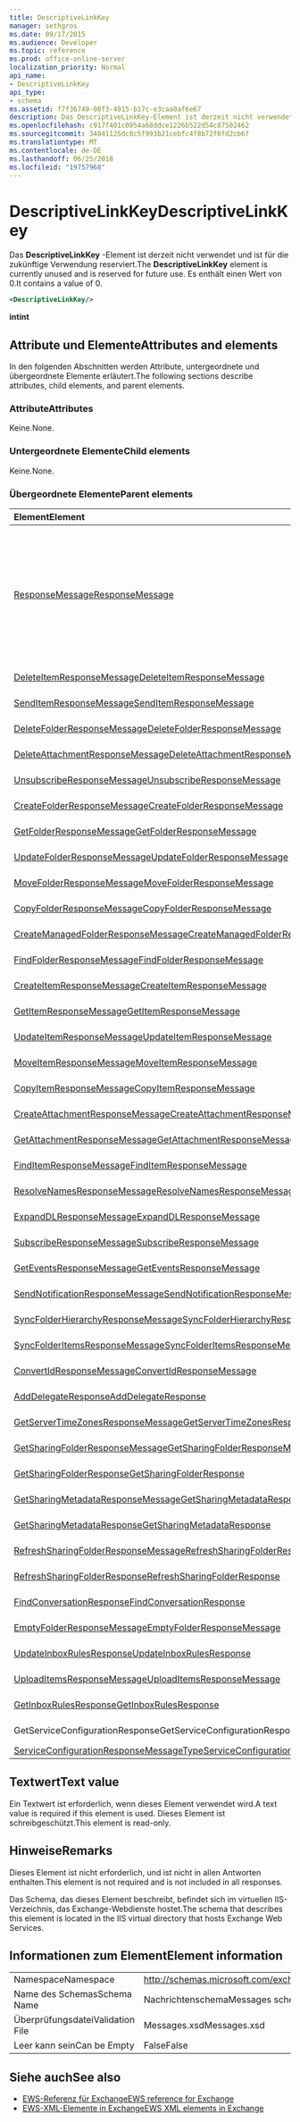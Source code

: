 ```yaml
---
title: DescriptiveLinkKey
manager: sethgros
ms.date: 09/17/2015
ms.audience: Developer
ms.topic: reference
ms.prod: office-online-server
localization_priority: Normal
api_name:
- DescriptiveLinkKey
api_type:
- schema
ms.assetid: f7f36749-00f3-4915-b17c-e3caa0af6e67
description: Das DescriptiveLinkKey-Element ist derzeit nicht verwendet und ist für die zukünftige Verwendung reserviert. Es enthält einen Wert von 0.
ms.openlocfilehash: c917f401c0954a68ddce1226b522d54c87502462
ms.sourcegitcommit: 34041125dc8c5f993b21cebfc4f8b72f0fd2cb6f
ms.translationtype: MT
ms.contentlocale: de-DE
ms.lasthandoff: 06/25/2018
ms.locfileid: "19757968"
---
```

# <a name="descriptivelinkkey"></a><span data-ttu-id="b931c-104">DescriptiveLinkKey</span><span class="sxs-lookup"><span data-stu-id="b931c-104">DescriptiveLinkKey</span></span>

<span data-ttu-id="b931c-105">Das **DescriptiveLinkKey** -Element ist derzeit nicht verwendet und ist für die zukünftige Verwendung reserviert.</span><span class="sxs-lookup"><span data-stu-id="b931c-105">The **DescriptiveLinkKey** element is currently unused and is reserved for future use.</span></span> <span data-ttu-id="b931c-106">Es enthält einen Wert von 0.</span><span class="sxs-lookup"><span data-stu-id="b931c-106">It contains a value of 0.</span></span> 
  
```XML
<DescriptiveLinkKey/>
```

 <span data-ttu-id="b931c-107">**int**</span><span class="sxs-lookup"><span data-stu-id="b931c-107">**int**</span></span>
## <a name="attributes-and-elements"></a><span data-ttu-id="b931c-108">Attribute und Elemente</span><span class="sxs-lookup"><span data-stu-id="b931c-108">Attributes and elements</span></span>

<span data-ttu-id="b931c-109">In den folgenden Abschnitten werden Attribute, untergeordnete und übergeordnete Elemente erläutert.</span><span class="sxs-lookup"><span data-stu-id="b931c-109">The following sections describe attributes, child elements, and parent elements.</span></span>
  
### <a name="attributes"></a><span data-ttu-id="b931c-110">Attribute</span><span class="sxs-lookup"><span data-stu-id="b931c-110">Attributes</span></span>

<span data-ttu-id="b931c-111">Keine.</span><span class="sxs-lookup"><span data-stu-id="b931c-111">None.</span></span>
  
### <a name="child-elements"></a><span data-ttu-id="b931c-112">Untergeordnete Elemente</span><span class="sxs-lookup"><span data-stu-id="b931c-112">Child elements</span></span>

<span data-ttu-id="b931c-113">Keine.</span><span class="sxs-lookup"><span data-stu-id="b931c-113">None.</span></span>
  
### <a name="parent-elements"></a><span data-ttu-id="b931c-114">Übergeordnete Elemente</span><span class="sxs-lookup"><span data-stu-id="b931c-114">Parent elements</span></span>

|<span data-ttu-id="b931c-115">**Element**</span><span class="sxs-lookup"><span data-stu-id="b931c-115">**Element**</span></span>|<span data-ttu-id="b931c-116">**Beschreibung**</span><span class="sxs-lookup"><span data-stu-id="b931c-116">**Description**</span></span>|
|:-----|:-----|
|[<span data-ttu-id="b931c-117">ResponseMessage</span><span class="sxs-lookup"><span data-stu-id="b931c-117">ResponseMessage</span></span>](responsemessage.md) <br/> | <span data-ttu-id="b931c-118">Enthält beschreibende Informationen über den Antwortstatus.</span><span class="sxs-lookup"><span data-stu-id="b931c-118">Provides descriptive information about the response status.</span></span>  <br/><br/><span data-ttu-id="b931c-119">Im folgenden sind einige mögliche XPath-Ausdrücke auf dieses Element:</span><span class="sxs-lookup"><span data-stu-id="b931c-119">The following are some possible XPath expressions to this element:</span></span><br/><br/>  `/GetUserAvailabilityResponse/FreeBusyResponseArray/FreeBusyResponse/ResponseMessage` <br/><br/>`/GetUserAvailabilityResponse/SuggestionsResponse/ResponseMessage` <br/><br/>`/SetUserOofSettingsResponse/ResponseMessage` <br/><br/>`/GetUserOofSettingsResponse/ResponseMessage` <br/> |
|[<span data-ttu-id="b931c-120">DeleteItemResponseMessage</span><span class="sxs-lookup"><span data-stu-id="b931c-120">DeleteItemResponseMessage</span></span>](deleteitemresponsemessage.md) <br/> |<span data-ttu-id="b931c-121">Enthält den Status und das Ergebnis einer **DeleteItem** Anforderung.</span><span class="sxs-lookup"><span data-stu-id="b931c-121">Contains the status and result of a single **DeleteItem** request.</span></span>  <br/> |
|[<span data-ttu-id="b931c-122">SendItemResponseMessage</span><span class="sxs-lookup"><span data-stu-id="b931c-122">SendItemResponseMessage</span></span>](senditemresponsemessage.md) <br/> |<span data-ttu-id="b931c-123">Enthält den Status und das Ergebnis einer Anforderung **den SendItem** .</span><span class="sxs-lookup"><span data-stu-id="b931c-123">Contains the status and result of a single **SendItem** request.</span></span>  <br/> |
|[<span data-ttu-id="b931c-124">DeleteFolderResponseMessage</span><span class="sxs-lookup"><span data-stu-id="b931c-124">DeleteFolderResponseMessage</span></span>](deletefolderresponsemessage.md) <br/> |<span data-ttu-id="b931c-125">Enthält den Status und das Ergebnis einer einzelnen **DeleteFolder** -Anforderung.</span><span class="sxs-lookup"><span data-stu-id="b931c-125">Contains the status and result of a single **DeleteFolder** request.</span></span>  <br/> |
|[<span data-ttu-id="b931c-126">DeleteAttachmentResponseMessage</span><span class="sxs-lookup"><span data-stu-id="b931c-126">DeleteAttachmentResponseMessage</span></span>](deleteattachmentresponsemessage.md) <br/> |<span data-ttu-id="b931c-127">Enthält den Status und das Ergebnis einer **DeleteAttachment** Anforderung.</span><span class="sxs-lookup"><span data-stu-id="b931c-127">Contains the status and result of a single **DeleteAttachment** request.</span></span>  <br/> |
|[<span data-ttu-id="b931c-128">UnsubscribeResponseMessage</span><span class="sxs-lookup"><span data-stu-id="b931c-128">UnsubscribeResponseMessage</span></span>](unsubscriberesponsemessage.md) <br/> |<span data-ttu-id="b931c-129">Enthält den Status und das Ergebnis einer Anforderung **zum Abmelden** .</span><span class="sxs-lookup"><span data-stu-id="b931c-129">Contains the status and result of a single **Unsubscribe** request.</span></span>  <br/> |
|[<span data-ttu-id="b931c-130">CreateFolderResponseMessage</span><span class="sxs-lookup"><span data-stu-id="b931c-130">CreateFolderResponseMessage</span></span>](createfolderresponsemessage.md) <br/> |<span data-ttu-id="b931c-131">Enthält den Status und das Ergebnis einer einzelnen **CreateFolder** -Anforderung.</span><span class="sxs-lookup"><span data-stu-id="b931c-131">Contains the status and result of a single **CreateFolder** request.</span></span>  <br/> |
|[<span data-ttu-id="b931c-132">GetFolderResponseMessage</span><span class="sxs-lookup"><span data-stu-id="b931c-132">GetFolderResponseMessage</span></span>](getfolderresponsemessage.md) <br/> |<span data-ttu-id="b931c-133">Enthält den Status und das Ergebnis einer einzelnen **GetFolder** -Anforderung.</span><span class="sxs-lookup"><span data-stu-id="b931c-133">Contains the status and result of a single **GetFolder** request.</span></span>  <br/> |
|[<span data-ttu-id="b931c-134">UpdateFolderResponseMessage</span><span class="sxs-lookup"><span data-stu-id="b931c-134">UpdateFolderResponseMessage</span></span>](updatefolderresponsemessage.md) <br/> |<span data-ttu-id="b931c-135">Enthält den Status und das Ergebnis einer **UpdateFolder** Anforderung.</span><span class="sxs-lookup"><span data-stu-id="b931c-135">Contains the status and result of a single **UpdateFolder** request.</span></span>  <br/> |
|[<span data-ttu-id="b931c-136">MoveFolderResponseMessage</span><span class="sxs-lookup"><span data-stu-id="b931c-136">MoveFolderResponseMessage</span></span>](movefolderresponsemessage.md) <br/> |<span data-ttu-id="b931c-137">Enthält den Status und das Ergebnis einer einzelnen **MoveFolder** -Anforderung.</span><span class="sxs-lookup"><span data-stu-id="b931c-137">Contains the status and result of a single **MoveFolder** request.</span></span>  <br/> |
|[<span data-ttu-id="b931c-138">CopyFolderResponseMessage</span><span class="sxs-lookup"><span data-stu-id="b931c-138">CopyFolderResponseMessage</span></span>](copyfolderresponsemessage.md) <br/> |<span data-ttu-id="b931c-139">Enthält den Status und das Ergebnis einer einzelnen **CopyFolder** -Anforderung.</span><span class="sxs-lookup"><span data-stu-id="b931c-139">Contains the status and result of a single **CopyFolder** request.</span></span>  <br/> |
|[<span data-ttu-id="b931c-140">CreateManagedFolderResponseMessage</span><span class="sxs-lookup"><span data-stu-id="b931c-140">CreateManagedFolderResponseMessage</span></span>](createmanagedfolderresponsemessage.md) <br/> |<span data-ttu-id="b931c-141">Enthält den Status und das Ergebnis einer **CreateManagedFolder** Anforderung.</span><span class="sxs-lookup"><span data-stu-id="b931c-141">Contains the status and result of a single **CreateManagedFolder** request.</span></span>  <br/> |
|[<span data-ttu-id="b931c-142">FindFolderResponseMessage</span><span class="sxs-lookup"><span data-stu-id="b931c-142">FindFolderResponseMessage</span></span>](findfolderresponsemessage.md) <br/> |<span data-ttu-id="b931c-143">Enthält den Status und das Ergebnis einer **FindFolder** Anforderung.</span><span class="sxs-lookup"><span data-stu-id="b931c-143">Contains the status and result of a single **FindFolder** request.</span></span>  <br/> |
|[<span data-ttu-id="b931c-144">CreateItemResponseMessage</span><span class="sxs-lookup"><span data-stu-id="b931c-144">CreateItemResponseMessage</span></span>](createitemresponsemessage.md) <br/> |<span data-ttu-id="b931c-145">Enthält den Status und das Ergebnis einer einzelnen **CreateItem** -Anforderung.</span><span class="sxs-lookup"><span data-stu-id="b931c-145">Contains the status and result of a single **CreateItem** request.</span></span>  <br/> |
|[<span data-ttu-id="b931c-146">GetItemResponseMessage</span><span class="sxs-lookup"><span data-stu-id="b931c-146">GetItemResponseMessage</span></span>](getitemresponsemessage.md) <br/> |<span data-ttu-id="b931c-147">Enthält den Status und das Ergebnis einer einzelnen **GetItem** -Anforderung.</span><span class="sxs-lookup"><span data-stu-id="b931c-147">Contains the status and result of a single **GetItem** request.</span></span>  <br/> |
|[<span data-ttu-id="b931c-148">UpdateItemResponseMessage</span><span class="sxs-lookup"><span data-stu-id="b931c-148">UpdateItemResponseMessage</span></span>](updateitemresponsemessage.md) <br/> |<span data-ttu-id="b931c-149">Enthält den Status und das Ergebnis einer **UpdateItem** Anforderung.</span><span class="sxs-lookup"><span data-stu-id="b931c-149">Contains the status and result of a single **UpdateItem** request.</span></span>  <br/> |
|[<span data-ttu-id="b931c-150">MoveItemResponseMessage</span><span class="sxs-lookup"><span data-stu-id="b931c-150">MoveItemResponseMessage</span></span>](moveitemresponsemessage.md) <br/> |<span data-ttu-id="b931c-151">Enthält den Status und das Ergebnis einer einzelnen **MoveItem** -Anforderung.</span><span class="sxs-lookup"><span data-stu-id="b931c-151">Contains the status and result of a single **MoveItem** request.</span></span>  <br/> |
|[<span data-ttu-id="b931c-152">CopyItemResponseMessage</span><span class="sxs-lookup"><span data-stu-id="b931c-152">CopyItemResponseMessage</span></span>](copyitemresponsemessage.md) <br/> |<span data-ttu-id="b931c-153">Enthält den Status und das Ergebnis einer **"CopyItem"** Anforderung.</span><span class="sxs-lookup"><span data-stu-id="b931c-153">Contains the status and result of a single **CopyItem** request.</span></span>  <br/> |
|[<span data-ttu-id="b931c-154">CreateAttachmentResponseMessage</span><span class="sxs-lookup"><span data-stu-id="b931c-154">CreateAttachmentResponseMessage</span></span>](createattachmentresponsemessage.md) <br/> |<span data-ttu-id="b931c-155">Enthält den Status und das Ergebnis einer **CreateAttachment** Anforderung.</span><span class="sxs-lookup"><span data-stu-id="b931c-155">Contains the status and result of a single **CreateAttachment** request.</span></span>  <br/> |
|[<span data-ttu-id="b931c-156">GetAttachmentResponseMessage</span><span class="sxs-lookup"><span data-stu-id="b931c-156">GetAttachmentResponseMessage</span></span>](getattachmentresponsemessage.md) <br/> |<span data-ttu-id="b931c-157">Enthält den Status und das Ergebnis einer **GetAttachment** Anforderung.</span><span class="sxs-lookup"><span data-stu-id="b931c-157">Contains the status and result of a single **GetAttachment** request.</span></span>  <br/> |
|[<span data-ttu-id="b931c-158">FindItemResponseMessage</span><span class="sxs-lookup"><span data-stu-id="b931c-158">FindItemResponseMessage</span></span>](finditemresponsemessage.md) <br/> |<span data-ttu-id="b931c-159">Enthält den Status und das Ergebnis einer **FindItem** Anforderung.</span><span class="sxs-lookup"><span data-stu-id="b931c-159">Contains the status and result of a single **FindItem** request.</span></span>  <br/> |
|[<span data-ttu-id="b931c-160">ResolveNamesResponseMessage</span><span class="sxs-lookup"><span data-stu-id="b931c-160">ResolveNamesResponseMessage</span></span>](resolvenamesresponsemessage.md) <br/> |<span data-ttu-id="b931c-161">Enthält den Status und das Ergebnis einer Anforderung **ResolveNames** .</span><span class="sxs-lookup"><span data-stu-id="b931c-161">Contains the status and result of a **ResolveNames** request.</span></span>  <br/> |
|[<span data-ttu-id="b931c-162">ExpandDLResponseMessage</span><span class="sxs-lookup"><span data-stu-id="b931c-162">ExpandDLResponseMessage</span></span>](expanddlresponsemessage.md) <br/> |<span data-ttu-id="b931c-163">Enthält den Status und das Ergebnis einer Anforderung **der ExpandDL** .</span><span class="sxs-lookup"><span data-stu-id="b931c-163">Contains the status and result of a single **ExpandDL** request.</span></span>  <br/> |
|[<span data-ttu-id="b931c-164">SubscribeResponseMessage</span><span class="sxs-lookup"><span data-stu-id="b931c-164">SubscribeResponseMessage</span></span>](subscriberesponsemessage.md) <br/> |<span data-ttu-id="b931c-165">Enthält den Status und das Ergebnis einer einzelnen **Subscribe** -Anforderung.</span><span class="sxs-lookup"><span data-stu-id="b931c-165">Contains the status and result of a single **Subscribe** request.</span></span>  <br/> |
|[<span data-ttu-id="b931c-166">GetEventsResponseMessage</span><span class="sxs-lookup"><span data-stu-id="b931c-166">GetEventsResponseMessage</span></span>](geteventsresponsemessage.md) <br/> |<span data-ttu-id="b931c-167">Enthält den Status und das Ergebnis einer **GetEvents** Anforderung.</span><span class="sxs-lookup"><span data-stu-id="b931c-167">Contains the status and result of a single **GetEvents** request.</span></span>  <br/> |
|[<span data-ttu-id="b931c-168">SendNotificationResponseMessage</span><span class="sxs-lookup"><span data-stu-id="b931c-168">SendNotificationResponseMessage</span></span>](sendnotificationresponsemessage.md) <br/> |<span data-ttu-id="b931c-169">Enthält den Status und das Ergebnis einer **SendNotification** Anforderung.</span><span class="sxs-lookup"><span data-stu-id="b931c-169">Contains the status and result of a single **SendNotification** request.</span></span>  <br/> |
|[<span data-ttu-id="b931c-170">SyncFolderHierarchyResponseMessage</span><span class="sxs-lookup"><span data-stu-id="b931c-170">SyncFolderHierarchyResponseMessage</span></span>](syncfolderhierarchyresponsemessage.md) <br/> |<span data-ttu-id="b931c-171">Enthält den Status und das Ergebnis einer Anforderung **SyncFolderHierarchy** .</span><span class="sxs-lookup"><span data-stu-id="b931c-171">Contains the status and result of a **SyncFolderHierarchy** request.</span></span>  <br/> |
|[<span data-ttu-id="b931c-172">SyncFolderItemsResponseMessage</span><span class="sxs-lookup"><span data-stu-id="b931c-172">SyncFolderItemsResponseMessage</span></span>](syncfolderitemsresponsemessage.md) <br/> |<span data-ttu-id="b931c-173">Enthält den Status und das Ergebnis einer Anforderung **SyncFolderItems** .</span><span class="sxs-lookup"><span data-stu-id="b931c-173">Contains the status and result of a **SyncFolderItems** request.</span></span>  <br/> |
|[<span data-ttu-id="b931c-174">ConvertIdResponseMessage</span><span class="sxs-lookup"><span data-stu-id="b931c-174">ConvertIdResponseMessage</span></span>](convertidresponsemessage.md) <br/> |<span data-ttu-id="b931c-175">Enthält den Status und das Ergebnis einer Anforderung **ConvertId** .</span><span class="sxs-lookup"><span data-stu-id="b931c-175">Contains the status and result of a **ConvertId** request.</span></span>  <br/> |
|[<span data-ttu-id="b931c-176">AddDelegateResponse</span><span class="sxs-lookup"><span data-stu-id="b931c-176">AddDelegateResponse</span></span>](adddelegateresponse.md) <br/> |<span data-ttu-id="b931c-177">Enthält den Status und das Ergebnis einer Anforderung **AddDelegate** .</span><span class="sxs-lookup"><span data-stu-id="b931c-177">Contains the status and result of an **AddDelegate** request.</span></span>  <br/> |
|[<span data-ttu-id="b931c-178">GetServerTimeZonesResponseMessage</span><span class="sxs-lookup"><span data-stu-id="b931c-178">GetServerTimeZonesResponseMessage</span></span>](getservertimezonesresponsemessage.md) <br/> |<span data-ttu-id="b931c-179">Enthält den Status und das Ergebnis einer Anforderung **GetServerTimeZones** .</span><span class="sxs-lookup"><span data-stu-id="b931c-179">Contains the status and result of a **GetServerTimeZones** request.</span></span>  <br/> |
|[<span data-ttu-id="b931c-180">GetSharingFolderResponseMessage</span><span class="sxs-lookup"><span data-stu-id="b931c-180">GetSharingFolderResponseMessage</span></span>](getsharingfolderresponsemessage.md) <br/> |<span data-ttu-id="b931c-181">Enthält den Status und das Ergebnis einer Anforderung **GetSharingFolder** .</span><span class="sxs-lookup"><span data-stu-id="b931c-181">Contains the status and result of a **GetSharingFolder** request.</span></span>  <br/> |
|[<span data-ttu-id="b931c-182">GetSharingFolderResponse</span><span class="sxs-lookup"><span data-stu-id="b931c-182">GetSharingFolderResponse</span></span>](getsharingfolderresponse.md) <br/> |<span data-ttu-id="b931c-183">Definiert eine Antwort auf eine **GetSharingFolder** an.</span><span class="sxs-lookup"><span data-stu-id="b931c-183">Defines a response to a **GetSharingFolder** request.</span></span>  <br/> |
|[<span data-ttu-id="b931c-184">GetSharingMetadataResponseMessage</span><span class="sxs-lookup"><span data-stu-id="b931c-184">GetSharingMetadataResponseMessage</span></span>](getsharingmetadataresponsemessage.md) <br/> |<span data-ttu-id="b931c-185">Enthält den Status und das Ergebnis einer Anforderung **GetSharingMetadata** .</span><span class="sxs-lookup"><span data-stu-id="b931c-185">Contains the status and result of a **GetSharingMetadata** request.</span></span>  <br/> |
|[<span data-ttu-id="b931c-186">GetSharingMetadataResponse</span><span class="sxs-lookup"><span data-stu-id="b931c-186">GetSharingMetadataResponse</span></span>](getsharingmetadataresponse.md) <br/> |<span data-ttu-id="b931c-187">Definiert eine Antwort auf eine **GetSharingMetadata** an.</span><span class="sxs-lookup"><span data-stu-id="b931c-187">Defines a response to a **GetSharingMetadata** request.</span></span>  <br/> |
|[<span data-ttu-id="b931c-188">RefreshSharingFolderResponseMessage</span><span class="sxs-lookup"><span data-stu-id="b931c-188">RefreshSharingFolderResponseMessage</span></span>](refreshsharingfolderresponsemessage.md) <br/> |<span data-ttu-id="b931c-189">Enthält den Status und das Ergebnis einer Anforderung **RefreshSharingFolder** .</span><span class="sxs-lookup"><span data-stu-id="b931c-189">Contains the status and result of a **RefreshSharingFolder** request.</span></span>  <br/> |
|[<span data-ttu-id="b931c-190">RefreshSharingFolderResponse</span><span class="sxs-lookup"><span data-stu-id="b931c-190">RefreshSharingFolderResponse</span></span>](refreshsharingfolderresponse.md) <br/> |<span data-ttu-id="b931c-191">Definiert eine Antwort auf eine **RefreshSharingFolder** an.</span><span class="sxs-lookup"><span data-stu-id="b931c-191">Defines a response to a **RefreshSharingFolder** request.</span></span>  <br/> |
|[<span data-ttu-id="b931c-192">FindConversationResponse</span><span class="sxs-lookup"><span data-stu-id="b931c-192">FindConversationResponse</span></span>](findconversationresponse.md) <br/> |<span data-ttu-id="b931c-193">Enthält den Status und die Ergebnisse einer **FindConversation** Antwort.</span><span class="sxs-lookup"><span data-stu-id="b931c-193">Contains the status and results of a **FindConversation** response.</span></span>  <br/> |
|[<span data-ttu-id="b931c-194">EmptyFolderResponseMessage</span><span class="sxs-lookup"><span data-stu-id="b931c-194">EmptyFolderResponseMessage</span></span>](emptyfolderresponsemessage.md) <br/> |<span data-ttu-id="b931c-195">Enthält den Status und das Ergebnis einer einzelnen **EmptyFolder** -Anforderung.</span><span class="sxs-lookup"><span data-stu-id="b931c-195">Contains the status and result of a single **EmptyFolder** request.</span></span>  <br/> |
|[<span data-ttu-id="b931c-196">UpdateInboxRulesResponse</span><span class="sxs-lookup"><span data-stu-id="b931c-196">UpdateInboxRulesResponse</span></span>](updateinboxrulesresponse.md) <br/> |<span data-ttu-id="b931c-197">Enthält den Status und das Ergebnis einer Anforderung **UpdateInboxRules** .</span><span class="sxs-lookup"><span data-stu-id="b931c-197">Contains the status and result of an **UpdateInboxRules** request.</span></span>  <br/> |
|[<span data-ttu-id="b931c-198">UploadItemsResponseMessage</span><span class="sxs-lookup"><span data-stu-id="b931c-198">UploadItemsResponseMessage</span></span>](uploaditemsresponsemessage.md) <br/> |<span data-ttu-id="b931c-199">Enthält einen Status und das Ergebnis einer Anforderung **UploadItemsResponse** .</span><span class="sxs-lookup"><span data-stu-id="b931c-199">Contains a status and result of an **UploadItemsResponse** request.</span></span>  <br/> |
|[<span data-ttu-id="b931c-200">GetInboxRulesResponse</span><span class="sxs-lookup"><span data-stu-id="b931c-200">GetInboxRulesResponse</span></span>](getinboxrulesresponse.md) <br/> |<span data-ttu-id="b931c-201">Enthält eine Antwort auf eine **GetInboxRules** an.</span><span class="sxs-lookup"><span data-stu-id="b931c-201">Contains a response to a **GetInboxRules** request.</span></span>  <br/> |
|<span data-ttu-id="b931c-202">GetServiceConfigurationResponse</span><span class="sxs-lookup"><span data-stu-id="b931c-202">GetServiceConfigurationResponse</span></span>  <br/> |<span data-ttu-id="b931c-203">Enthält eine Antwort auf eine **GetServiceConfiguration** an.</span><span class="sxs-lookup"><span data-stu-id="b931c-203">Contains a response to a **GetServiceConfiguration** request.</span></span>  <br/> |
|[<span data-ttu-id="b931c-204">ServiceConfigurationResponseMessageType</span><span class="sxs-lookup"><span data-stu-id="b931c-204">ServiceConfigurationResponseMessageType</span></span>](serviceconfigurationresponsemessagetype.md) <br/> |<span data-ttu-id="b931c-205">Konfigurationseinstellungen für enthält.</span><span class="sxs-lookup"><span data-stu-id="b931c-205">Contains service configuration settings.</span></span>  <br/> |
   
## <a name="text-value"></a><span data-ttu-id="b931c-206">Textwert</span><span class="sxs-lookup"><span data-stu-id="b931c-206">Text value</span></span>

<span data-ttu-id="b931c-207">Ein Textwert ist erforderlich, wenn dieses Element verwendet wird.</span><span class="sxs-lookup"><span data-stu-id="b931c-207">A text value is required if this element is used.</span></span> <span data-ttu-id="b931c-208">Dieses Element ist schreibgeschützt.</span><span class="sxs-lookup"><span data-stu-id="b931c-208">This element is read-only.</span></span>
  
## <a name="remarks"></a><span data-ttu-id="b931c-209">Hinweise</span><span class="sxs-lookup"><span data-stu-id="b931c-209">Remarks</span></span>

<span data-ttu-id="b931c-210">Dieses Element ist nicht erforderlich, und ist nicht in allen Antworten enthalten.</span><span class="sxs-lookup"><span data-stu-id="b931c-210">This element is not required and is not included in all responses.</span></span>
  
<span data-ttu-id="b931c-211">Das Schema, das dieses Element beschreibt, befindet sich im virtuellen IIS-Verzeichnis, das Exchange-Webdienste hostet.</span><span class="sxs-lookup"><span data-stu-id="b931c-211">The schema that describes this element is located in the IIS virtual directory that hosts Exchange Web Services.</span></span>
  
## <a name="element-information"></a><span data-ttu-id="b931c-212">Informationen zum Element</span><span class="sxs-lookup"><span data-stu-id="b931c-212">Element information</span></span>

|||
|:-----|:-----|
|<span data-ttu-id="b931c-213">Namespace</span><span class="sxs-lookup"><span data-stu-id="b931c-213">Namespace</span></span>  <br/> |http://schemas.microsoft.com/exchange/services/2006/messages  <br/> |
|<span data-ttu-id="b931c-214">Name des Schemas</span><span class="sxs-lookup"><span data-stu-id="b931c-214">Schema Name</span></span>  <br/> |<span data-ttu-id="b931c-215">Nachrichtenschema</span><span class="sxs-lookup"><span data-stu-id="b931c-215">Messages schema</span></span>  <br/> |
|<span data-ttu-id="b931c-216">Überprüfungsdatei</span><span class="sxs-lookup"><span data-stu-id="b931c-216">Validation File</span></span>  <br/> |<span data-ttu-id="b931c-217">Messages.xsd</span><span class="sxs-lookup"><span data-stu-id="b931c-217">Messages.xsd</span></span>  <br/> |
|<span data-ttu-id="b931c-218">Leer kann sein</span><span class="sxs-lookup"><span data-stu-id="b931c-218">Can be Empty</span></span>  <br/> |<span data-ttu-id="b931c-219">False</span><span class="sxs-lookup"><span data-stu-id="b931c-219">False</span></span>  <br/> |
   
## <a name="see-also"></a><span data-ttu-id="b931c-220">Siehe auch</span><span class="sxs-lookup"><span data-stu-id="b931c-220">See also</span></span>

- [<span data-ttu-id="b931c-221">EWS-Referenz für Exchange</span><span class="sxs-lookup"><span data-stu-id="b931c-221">EWS reference for Exchange</span></span>](ews-reference-for-exchange.md) 
- [<span data-ttu-id="b931c-222">EWS-XML-Elemente in Exchange</span><span class="sxs-lookup"><span data-stu-id="b931c-222">EWS XML elements in Exchange</span></span>](ews-xml-elements-in-exchange.md)

